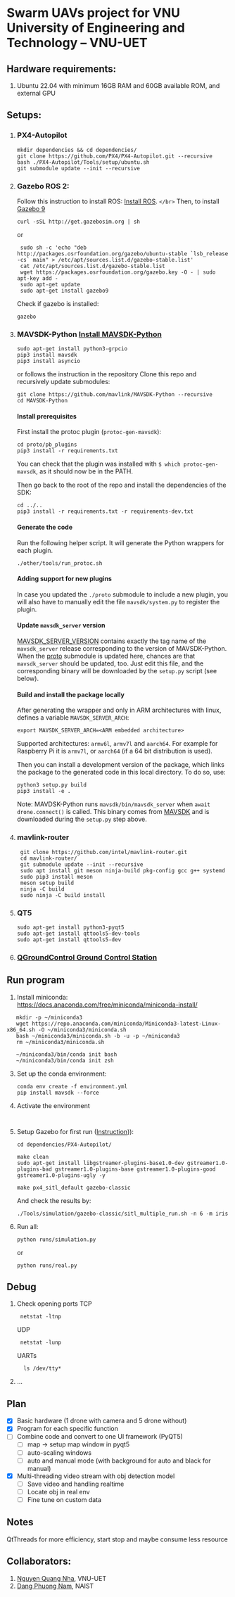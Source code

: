 # Swarm UAVs project for VNU University of Engineering and Technology – VNU-UET

## Hardware requirements:

1. Ubuntu 22.04 with minimum 16GB RAM and 60GB available ROM, and external GPU

## Setups:

1. ### PX4-Autopilot


   ```
   mkdir dependencies && cd dependencies/
   git clone https://github.com/PX4/PX4-Autopilot.git --recursive
   bash ./PX4-Autopilot/Tools/setup/ubuntu.sh
   git submodule update --init --recursive
   ```
2. ### Gazebo ROS 2:

   Follow this instruction to install ROS: [Install ROS](https://wiki.ros.org/noetic/Installation/Ubuntu). `</br>`
   Then, to install [Gazebo 9](https://classic.gazebosim.org/tutorials?cat=install&tut=install_ubuntu&ver=9.0)


   ```
   curl -sSL http://get.gazebosim.org | sh
   ```

   or

   ```
    sudo sh -c 'echo "deb http://packages.osrfoundation.org/gazebo/ubuntu-stable `lsb_release -cs` main" > /etc/apt/sources.list.d/gazebo-stable.list'
    cat /etc/apt/sources.list.d/gazebo-stable.list
    wget https://packages.osrfoundation.org/gazebo.key -O - | sudo apt-key add -
    sudo apt-get update
    sudo apt-get install gazebo9
   ```

   Check if gazebo is installed:

   ```
   gazebo
   ```
3. ### MAVSDK-Python [Install MAVSDK-Python](https://github.com/mavlink/MAVSDK-Python.git)


   ```Pipy
   sudo apt-get install python3-grpcio
   pip3 install mavsdk
   pip3 install asyncio
   ```

   or follows the instruction in the repository
   Clone this repo and recursively update submodules:

   ```
   git clone https://github.com/mavlink/MAVSDK-Python --recursive
   cd MAVSDK-Python
   ```

   #### Install prerequisites

   First install the protoc plugin (`protoc-gen-mavsdk`):

   ```
   cd proto/pb_plugins
   pip3 install -r requirements.txt
   ```

   You can check that the plugin was installed with `$ which protoc-gen-mavsdk`, as it should now be in the PATH.

   Then go back to the root of the repo and install the dependencies of the SDK:

   ```
   cd ../..
   pip3 install -r requirements.txt -r requirements-dev.txt
   ```

   #### Generate the code

   Run the following helper script. It will generate the Python wrappers for each plugin.

   ```
   ./other/tools/run_protoc.sh
   ```

   #### Adding support for new plugins

   In case you updated the `./proto` submodule to include a new plugin, you will also have to manually edit the file `mavsdk/system.py` to register the plugin.

   #### Update `mavsdk_server` version

   [MAVSDK_SERVER_VERSION](./MAVSDK_SERVER_VERSION) contains exactly the tag name of the `mavsdk_server` release corresponding to the version of MAVSDK-Python. When the [proto](./proto) submodule is updated here, chances are that `mavsdk_server` should be updated, too. Just edit this file, and the corresponding binary will be downloaded by the `setup.py` script (see below).

   #### Build and install the package locally

   After generating the wrapper and only in ARM architectures with linux, defines a variable `MAVSDK_SERVER_ARCH`:

   ```
   export MAVSDK_SERVER_ARCH=<ARM embedded architecture>
   ```

   Supported architectures: `armv6l`, `armv7l` and `aarch64`. For example for Raspberry Pi it is `armv7l`, or `aarch64` (if a 64 bit distribution is used).

   Then you can install a development version of the package, which links the package to the generated code in this local directory. To do so, use:

   ```
   python3 setup.py build
   pip3 install -e .
   ```

   Note: MAVDSK-Python runs `mavsdk/bin/mavsdk_server` when `await drone.connect()` is called. This binary comes from [MAVSDK](https://github.com/mavlink/MAVSDK/releases) and is downloaded during the `setup.py` step above.
4. ### mavlink-router


   ```
    git clone https://github.com/intel/mavlink-router.git
    cd mavlink-router/
    git submodule update --init --recursive
    sudo apt install git meson ninja-build pkg-config gcc g++ systemd
    sudo pip3 install meson
    meson setup build
    ninja -C build
    sudo ninja -C build install
   ```
5. ### QT5


   ```
   sudo apt-get install python3-pyqt5
   sudo apt-get install qttools5-dev-tools
   sudo apt-get install qttools5-dev
   ```
6. ### [QGroundControl Ground Control Station](https://github.com/mavlink/qgroundcontrol/releases)

## Run program

1. Install miniconda: https://docs.anaconda.com/free/miniconda/miniconda-install/

```
   mkdir -p ~/miniconda3
   wget https://repo.anaconda.com/miniconda/Miniconda3-latest-Linux-x86_64.sh -O ~/miniconda3/miniconda.sh
   bash ~/miniconda3/miniconda.sh -b -u -p ~/miniconda3
   rm ~/miniconda3/miniconda.sh
```

```
   ~/miniconda3/bin/conda init bash
   ~/miniconda3/bin/conda init zsh
```

3. Set up the conda environment:

   ```
   conda env create -f environment.yml
   pip install mavsdk --force
   ```
4. Activate the environment

   ```


   ```
5. Setup Gazebo for first run ([Instruction](https://docs.px4.io/main/en/sim_gazebo_classic/multi_vehicle_simulation.html))):

   ```
   cd dependencies/PX4-Autopilot/
   ```

   ```[setup]
   make clean
   sudo apt-get install libgstreamer-plugins-base1.0-dev gstreamer1.0-plugins-bad gstreamer1.0-plugins-base gstreamer1.0-plugins-good gstreamer1.0-plugins-ugly -y
   ```

   ```
   make px4_sitl_default gazebo-classic
   ```

   And check the results by:

   ```
   ./Tools/simulation/gazebo-classic/sitl_multiple_run.sh -n 6 -m iris
   ```
6. Run all:

   ```
   python runs/simulation.py
   ```

   or

   ```
   python runs/real.py
   ```

## Debug

1. Check opening ports
   TCP

   ```
    netstat -ltnp
   ```

   UDP

   ```
    netstat -lunp
   ```

   UARTs

   ```
     ls /dev/tty*
   ```
2. ...

## Plan

- [X] Basic hardware (1 drone with camera and 5 drone without)
- [X] Program for each specific function
- [ ] Combine code and convert to one UI framework (PyQT5)
  - [ ] map -> setup map window in pyqt5
  - [ ] auto-scaling windows
  - [ ] auto and manual mode (with background for auto and black for manual)
- [X] Multi-threading video stream with obj detection model
  - [ ] Save video and handling realtime
  - [ ] Locate obj in real env
  - [ ] Fine tune on custom data

## Notes

QtThreads for more efficiency, start stop and maybe consume less resource

## Collaborators:

1. [Nguyen Quang Nha](nhanq@vnu.edu.vn), VNU-UET
2. [Dang Phuong Nam](phgnam1811.vn@gmail.com), NAIST
